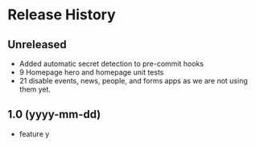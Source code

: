 # Release History

## Unreleased

- Added automatic secret detection to pre-commit hooks
- 9 Homepage hero and homepage unit tests
- 21 disable events, news, people, and forms apps as we are not using them yet.

## 1.0 (yyyy-mm-dd)

- feature y
